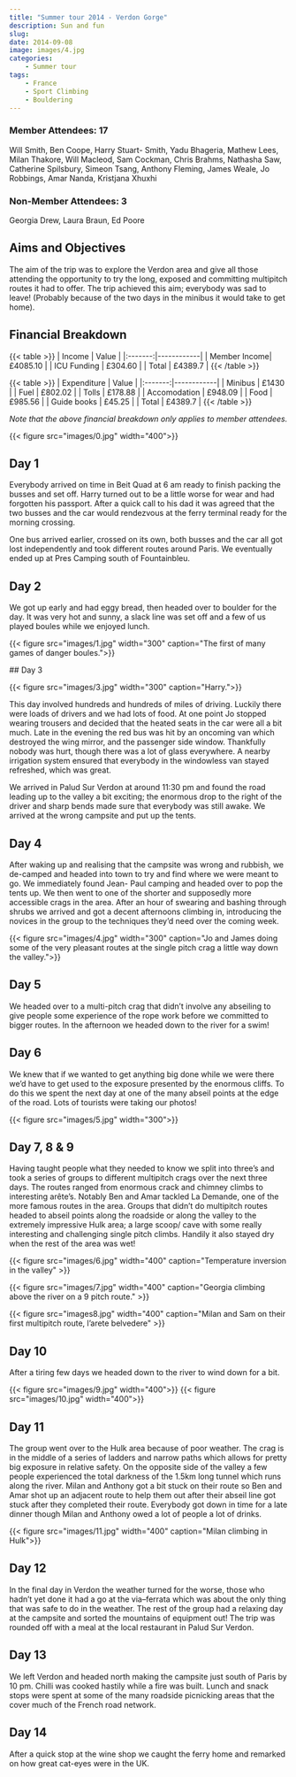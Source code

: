 ```yaml
---
title: "Summer tour 2014 - Verdon Gorge"
description: Sun and fun
slug: 
date: 2014-09-08
image: images/4.jpg
categories:
    - Summer tour
tags:
    - France
    - Sport Climbing
    - Bouldering
---
```


### Member Attendees: 17

Will Smith, Ben Coope, Harry Stuart- Smith, Yadu Bhageria, Mathew Lees, Milan Thakore, Will Macleod, Sam Cockman, Chris Brahms, Nathasha Saw, Catherine Spilsbury, Simeon Tsang, Anthony Fleming, James Weale, Jo Robbings, Amar Nanda, Kristjana Xhuxhi

### Non-Member Attendees: 3

Georgia Drew, Laura Braun, Ed Poore

## Aims and Objectives 

The aim of the trip was to explore the Verdon area and give all those attending the opportunity to try the long, exposed and committing multipitch routes it had to offer. The trip achieved this aim; everybody was sad to leave! (Probably because of the two days in the minibus it would take to get home).


## Financial Breakdown 

{{< table >}}
| Income | Value  | 
|:-------:|------------|
| Member Income| £4085.10 | 
| ICU Funding | £304.60 | 
| Total | £4389.7 | 
{{< /table >}}

{{< table >}}
| Expenditure | Value  | 
|:-------:|------------|
| Minibus | £1430 | 
| Fuel | £802.02 | 
| Tolls | £178.88 | 
| Accomodation | £948.09 | 
| Food | £985.56 | 
| Guide books | £45.25 | 
| Total | £4389.7 | 
{{< /table >}}

*Note that the above financial breakdown only applies to member attendees.*

{{< figure src="images/0.jpg" width="400">}}

## Day 1

Everybody arrived on time in Beit Quad at 6 am ready to finish packing the busses and set off. Harry turned out to be a little worse for wear and had forgotten his passport. After a quick call to his dad it was agreed that the two busses and the car would rendezvous at the ferry terminal ready for the morning crossing.

One bus arrived earlier, crossed on its own, both busses and the car all got lost independently and took different routes around Paris. We eventually ended up at Pres Camping south of Fountainbleu.

## Day 2

We got up early and had eggy bread, then headed over to boulder for the day. It was very hot and sunny, a slack line was set off and a few of us played boules while we enjoyed lunch.

{{< figure src="images/1.jpg" width="300" caption="The first of many games of danger boules.">}}

## Day 3

{{< figure src="images/3.jpg" width="300" caption="Harry.">}}

This day involved hundreds and hundreds of miles of driving. Luckily there were loads of drivers and we had lots of food. At one point Jo stopped wearing trousers and decided that the heated seats in the car were all a bit much. Late in the evening the red bus was hit by an oncoming van which destroyed the wing mirror, and the passenger side window. Thankfully nobody was hurt, though there was a lot of glass everywhere. A nearby irrigation system ensured that everybody in the windowless van stayed refreshed, which was great.

We arrived in Palud Sur Verdon at around 11:30 pm and found the road leading up to the valley a bit exciting; the enormous drop to the right of the driver and sharp bends made sure that everybody was still awake. We arrived at the wrong campsite and put up the tents.

## Day 4

After waking up and realising that the campsite was wrong and rubbish, we de-camped and headed into town to try and find where we were meant to go. We immediately found Jean- Paul camping and headed over to pop the tents up. We then went to one of the shorter and supposedly more accessible crags in the area. After an hour of swearing and bashing through shrubs we arrived and got a decent afternoons climbing in, introducing the novices in the group to the techniques they’d need over the coming week.

{{< figure src="images/4.jpg" width="300" caption="Jo and James doing some of the very pleasant routes at the single pitch crag a little way down the valley.">}}

## Day 5

We headed over to a multi-pitch crag that didn’t involve any abseiling to give people some experience of the rope work before we committed to bigger routes. In the afternoon we headed down to the river for a swim!

## Day 6


We knew that if we wanted to get anything big done while we were there we’d have to get used to the exposure presented by the enormous cliffs. To do this we spent the next day at one of the many abseil points at the edge of the road. Lots of tourists were taking our photos!

{{< figure src="images/5.jpg" width="300">}}

## Day 7, 8 & 9

Having taught people what they needed to know we split into three’s and took a series of groups to different multipitch crags over the next three days. The routes ranged from enormous crack and chimney climbs to interesting arête’s. Notably Ben and Amar tackled La Demande, one of the more famous routes in the area. Groups that didn’t do multipitch routes headed to abseil points along the roadside or along the valley to the extremely impressive Hulk area; a large scoop/ cave with some really interesting and challenging single pitch climbs. Handily it also stayed dry when the rest of the area was wet!

{{< figure src="images/6.jpg" width="400" caption="Temperature inversion in the valley" >}}

{{< figure src="images/7.jpg" width="400" caption="Georgia climbing above the river on a 9 pitch route." >}}

{{< figure src="images8.jpg" width="400" caption="Milan and Sam on their first multipitch route, l’arete belvedere" >}}


## Day 10

After a tiring few days we headed down to the river to wind down for a bit.

{{< figure src="images/9.jpg" width="400">}}
{{< figure src="images/10.jpg" width="400">}}


## Day 11

The group went over to the Hulk area because of poor weather. The crag is in the middle of a series of ladders and narrow paths which allows for pretty big exposure in relative safety. On the opposite side of the valley a few people experienced the total darkness of the 1.5km long tunnel which runs along the river. Milan and Anthony got a bit stuck on their route so Ben and Amar shot up an adjacent route to help them out after their abseil line got stuck after they completed their route. Everybody got down in time for a late dinner though Milan and Anthony owed a lot of people a lot of drinks.

{{< figure src="images/11.jpg" width="400" caption="Milan climbing in Hulk">}}


## Day 12

In the final day in Verdon the weather turned for the worse, those who hadn’t yet done it had a go at the via–ferrata which was about the only thing that was safe to do in the weather. The rest of the group had a relaxing day at the campsite and sorted the mountains of equipment out! The trip was rounded off with a meal at the local restaurant in Palud Sur Verdon.

## Day 13

We left Verdon and headed north making the campsite just south of Paris by 10 pm. Chilli was cooked hastily while a fire was built. Lunch and snack stops were spent at some of the many roadside picnicking areas that the cover much of the French road network.

## Day 14

After a quick stop at the wine shop we caught the ferry home and remarked on how great cat-eyes were in the UK.
